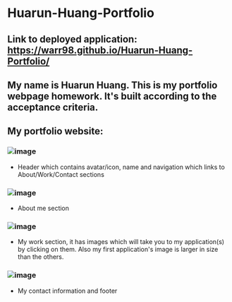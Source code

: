 # Huarun-Huang-Portfolio

## Link to deployed application: https://warr98.github.io/Huarun-Huang-Portfolio/

## My name is Huarun Huang. This is my portfolio webpage homework. It's built according to the acceptance criteria.

## My portfolio website:

### ![image](https://user-images.githubusercontent.com/42903551/147920514-1254ebeb-d235-4c34-b19b-fbfd1a86a979.png)
* Header which contains avatar/icon, name and navigation which links to About/Work/Contact sections

### ![image](https://user-images.githubusercontent.com/42903551/147921690-110433c3-8d48-4d2d-9b87-b0339b10140e.png)
* About me section

### ![image](https://user-images.githubusercontent.com/42903551/147921795-0c5a54e7-ba54-425c-80de-31c39a8f8127.png)
* My work section, it has images which will take you to my application(s) by clicking on them. Also my first application's image is larger in size than the others.

### ![image](https://user-images.githubusercontent.com/42903551/147922678-7740b992-f2f7-4b39-a036-832c3e6752e6.png)
* My contact information and footer
